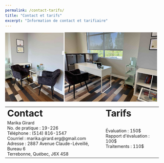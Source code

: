 ```yaml
---
permalink: /contact-tarifs/
title: "Contact et tarifs"
excerpt: "Information de contact et tarifiaire"
---
```



<p float="left">
  <img src="/assets/images/bureau_petit.jpg" width="38%" />
  <img src="/assets/images/bureau_grand.jpg" width="60%" />
</p>


<table border="0">
 <tr>
    <td><b style="font-size:30px">Contact</b></td>
    <td><b style="font-size:30px">Tarifs</b></td>
 </tr>
 <tr>
    <td>
      Marika Girard  <br />
      No. de pratique : 19-226  <br />
      Téléphone : (514) 816-1547  <br />
      Courriel : marika.girard.erg@gmail.com <br />
      Adresse : 2887 Avenue Claude-Léveillé, Bureau 6 <br />
      Terrebonne, Québec, J6X 4S8
    </td>
    <td>
      Évaluation : 150$  <br />
      Rapport d'évaluation : 100$  <br />
      Traitements : 110$
    </td>
 </tr>
</table>
